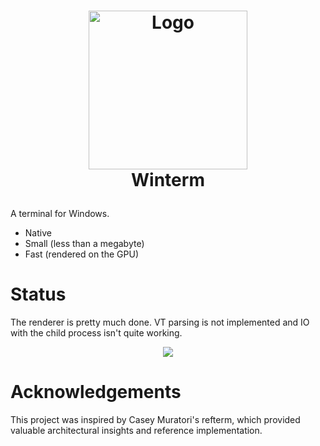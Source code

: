 <h1>
  <p align="center">
    <img src="https://github.com/user-attachments/assets/0e47cf2e-f64a-41eb-8be5-2e88e0314186" alt="Logo" width="254" />
    <br />
    Winterm
  </p>
</h1>

A terminal for Windows.

- Native
- Small (less than a megabyte)
- Fast (rendered on the GPU)

# Status

The renderer is pretty much done. VT parsing is not implemented and IO with the child process isn't quite working.

<p align="center">
  <img src="https://github.com/user-attachments/assets/30ad34eb-23af-430e-b72b-e0b0d53efdaf" />
</p>

# Acknowledgements

This project was inspired by Casey Muratori's refterm, which provided valuable architectural insights and reference implementation.
